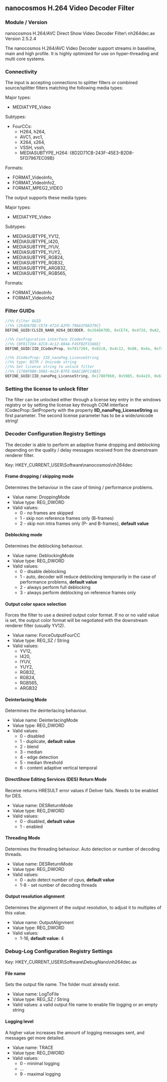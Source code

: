 ## nanocosmos H.264 Video Decoder Filter

### Module / Version

nanocosmos H.264/AVC Direct Show Video Decoder Filter\\
nh264dec.ax  Version 2.5.2.4

The nanocosmos H.264/AVC Video Decoder support streams in baseline, main and high profile. It is highly optimized for use on hyper-threading and multi core systems.

### Connectivity

The input is accepting connections to splitter filters or combined source/splitter filters matching the following media types:

Major types:
  * MEDIATYPE_Video

Subtypes:
  * FourCCs:
    * H264, h264,
    * AVC1, avc1,
    * X264, x264,
    * VSSH, vssh,
    * MEDIASUBTYPE_H264: {8D2D71CB-243F-45E3-B2D8-5FD7967EC09B}

Formats:
  * FORMAT_VideoInfo,
  * FORMAT_VideoInfo2,
  * FORMAT_MPEG2_VIDEO

The output supports these media types:

Major types:
  * MEDIATYPE_Video

Subtypes:
  * MEDIASUBTYPE_YV12,
  * MEDIASUBTYPE_I420,
  * MEDIASUBTYPE_IYUV,
  * MEDIASUBTYPE_YUY2,
  * MEDIASUBTYPE_RGB24,
  * MEDIASUBTYPE_RGB32,
  * MEDIASUBTYPE_ARGB32,
  * MEDIASUBTYPE_RGB565,

Formats:
  * FORMAT_VideoInfo
  * FORMAT_VideoInfo2

### Filter GUIDs


```cpp
//%% Filter GUID
//%% {264DA7DD-CE74-472d-A2FD-796A1F0A379C}
DEFINE_GUID(CLSID_NANO_H264_DECODER, 0x264DA7DD, 0xCE74, 0x472d, 0xA2, 0xFD, 0x79, 0x6A, 0x1F, 0x0A, 0x37, 0x9C);

//%% Configuration interface ICodecProp
//%% {0F817204-82C8-4c12-884A-F45FB2F33A6E}
DEFINE_GUID(IID_ICodecProp, 0xf817204, 0x82c8, 0x4c12, 0x88, 0x4a, 0xf4, 0x5f, 0xb2, 0xf3, 0x3a, 0x6e);

//%% ICodecProp: IID_nanoPeg_LicenseString
//%% type: BSTR / Unicode string
//%% Set license string to unlock filter
//%% {1788F0B0-5985-4a19-B7FE-8AAC1BFC14B3}
DEFINE_GUID(IID_nanoPeg_LicenseString, 0x1788f0b0, 0x5985, 0x4a19, 0xb7, 0xfe, 0x8a, 0xac, 0x1b, 0xfc, 0x14, 0xb3);

```

### Setting the license to unlock filter

The filter can be unlocked either through a license key entry in the windows registry or
by setting the license key through COM interface ICodecProp::SetProperty with the
property **IID_nanoPeg_LicenseString** as first parameter. The second license parameter
has to be a wide/unicode string!

### Decoder Configuration Registry Settings

The decoder is able to perform an adaptive frame dropping and deblocking depending on the quality / delay messages received from the downstream renderer filter.

Key: HKEY_CURRENT_USER\Software\nanocosmos\nh264dec

#### Frame dropping / skipping mode

Determines the behaviour in the case of timing / performance problems.
  * Value name: 	DroppingMode
  * Value type: 	        REG_DWORD
  * Valid values:
    * 0 - no frames are skipped
    * 1 - skip non reference frames only (B-frames)
    * 2 - skip non intra frames only (P- and B-frames), __default value__

#### Deblocking mode

Determines the deblocking behaviour.
  * Value name: 	DeblockingMode
  * Value type:  	REG_DWORD
  * Valid values:
    * 0 - disable deblocking
    * 1 - auto, decoder will reduce deblocking temporarily in the case of performance problems, __default value__
    * 2 - always perform full deblocking
    * 3 - always perform deblocking on reference frames only

#### Output color space selection

Forces the filter to use a desired output color format. If no or no valid value is set, the output color format will be negotiated with the downstream renderer filter (usually YV12).
  * Value name: 	ForceOutputFourCC
  * Value type:         REG_SZ / String
  * Valid values:
    * YV12,
    * I420,
    * IYUV,
    * YUY2,
    * RGB32,
    * RGB24,
    * RGB565,
    * ARGB32

#### Deinterlacing Mode

Determines the deinterlacing behaviour.
  * Value name:        DeinterlacingMode
  * Value type:          REG_DWORD
  * Valid values:
    * 0 - disabled
    * 1 - duplicate, __default value__
    * 2 - blend
    * 3 - median
    * 4 - edge detection
    * 5 - median threshold
    * 6 - content adaptive vertical temporal

#### DirectShow Editing Services (DES) Return Mode

Receive returns HRESULT error values if Deliver fails. Needs to be enabled for DES.
  * Value name:        DESReturnMode
  * Value type:          REG_DWORD
  * Valid values:
    * 0 - disabled, __default value__
    * 1 - enabled

#### Threading Mode

Determines the threading behaviour. Auto detection or number of decoding threads.
  * Value name:        DESReturnMode
  * Value type:          REG_DWORD
  * Valid values:
    * 0 - auto detect number of cpus, __default value__
    * 1-8 - set number of decoding threads

#### Output resolution alignment

Determines the alignment of the output resolution,
to adjust it to multiples of this value.
  * Value name:        OutputAlignment
  * Value type:          REG_DWORD
  * Valid values:
    * 1-16, __default value:__ 4

### Debug-Log Configuration Registry Settings

Key: HKEY_CURRENT_USER\Software\DebugNano\nh264dec.ax

#### File name

Sets the output file name. The folder must already exist.
  * Value name: 	LogToFile
  * Value type:  	REG_SZ / String
  * Valid values:	a valid output file name to enable file logging or an empty string

#### Logging level

A higher value increases the amount of logging messages sent, and messages get more detailed.
  * Value name: 	TRACE
  * Value type:  	REG_DWORD
  * Valid values:
    * 0 - minimal logging
    * …
    * 9 - maximal logging
